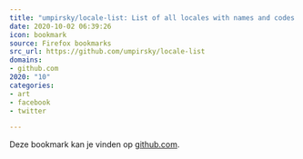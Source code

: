 ```yaml
---
title: "umpirsky/locale-list: List of all locales with names and codes in all languages and all data formats..."
date: 2020-10-02 06:39:26
icon: bookmark
source: Firefox bookmarks
src_url: https://github.com/umpirsky/locale-list
domains:
- github.com
2020: "10"
categories:
- art
- facebook
- twitter

---
```

Deze bookmark kan je vinden op [github.com](https://github.com/umpirsky/locale-list).
